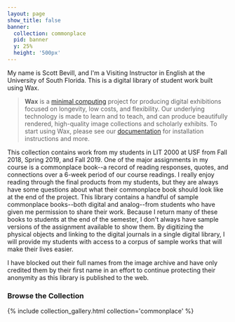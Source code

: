 ```yaml
---
layout: page
show_title: false
banner:
  collection: commonplace
  pid: banner
  y: 25%
  height: '500px'
---
```


My name is Scott Bevill, and I'm a Visiting Instructor in English at the University of South Florida. This is a digital library of student work built using Wax. 

> __Wax__ is a [minimal computing](http://go-dh.github.io/mincomp/) project for producing digital exhibitions focused on longevity, low costs, and flexibility. Our underlying technology is made to learn and to teach, and can produce beautifully rendered, high-quality image collections and scholarly exhibits. To start using Wax, please see our [documentation](https://minicomp.github.io/wiki/#/wax/) for installation instructions and more.

This collection contains work from my students in LIT 2000 at USF from Fall 2018, Spring 2019, and Fall 2019. One of the major assignments in my course is a commonplace book--a record of reading responses, quotes, and connections over a 6-week period of our course readings. I really enjoy reading through the final products from my students, but they are always have some questions about what their commonplace book should look like at the end of the project. This library contains a handful of sample commonplace books--both digital and analog--from students who have given me permission to share their work. Because I return many of these books to students at the end of the semester, I don't always have sample versions of the assignment available to show them. By digitizing the physical objects and linking to the digital journals in a single digital library, I will provide my students with access to a corpus of sample works that will make their lives easier. 

I have blocked out their full names from the image archive and have only credited them by their first name in an effort to continue protecting their anonymity as this library is published to the web. 

### Browse the Collection

{% include collection_gallery.html collection='commonplace' %}
